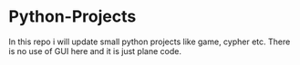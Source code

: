 # Python-Projects
In this repo i will update small python projects like game, cypher etc. There is no use of GUI here and it is just plane code.
